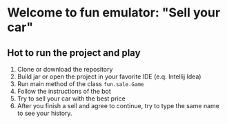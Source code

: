 # Welcome to fun emulator: "Sell your car"

## Hot to run the project and play

1. Clone or download the repository
2. Build jar or open the project in your favorite IDE (e.q. Intellij Idea)
3. Run main method of the class `fun.sale.Game`
4. Follow the instructions of the bot
5. Try to sell your car with the best price
6. After you finish a sell and agree to continue, try to type the same name to see your history.
